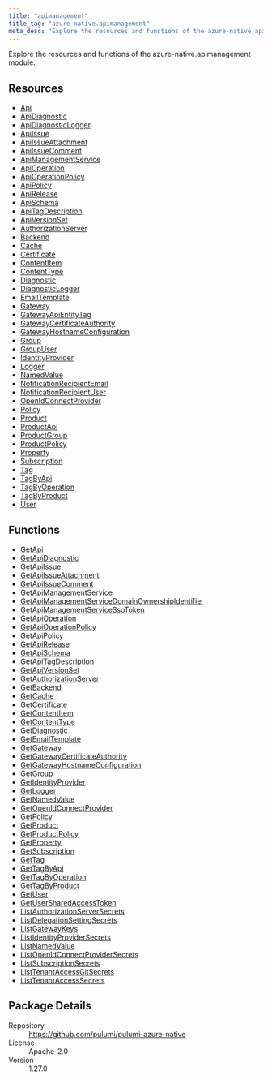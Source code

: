 ```yaml
---
title: "apimanagement"
title_tag: "azure-native.apimanagement"
meta_desc: "Explore the resources and functions of the azure-native.apimanagement module."
---
```


<!-- WARNING: this file was generated by Pulumi Docs Generator. -->
<!-- Do not edit by hand unless you're certain you know what you are doing! -->

Explore the resources and functions of the azure-native.apimanagement module.

<h2 id="resources">Resources</h2>
<ul class="api">
    <li><a href="api" title="Api"><span class="symbol resource"></span>Api</a></li>
    <li><a href="apidiagnostic" title="ApiDiagnostic"><span class="symbol resource"></span>ApiDiagnostic</a></li>
    <li><a href="apidiagnosticlogger" title="ApiDiagnosticLogger"><span class="symbol resource"></span>ApiDiagnosticLogger</a></li>
    <li><a href="apiissue" title="ApiIssue"><span class="symbol resource"></span>ApiIssue</a></li>
    <li><a href="apiissueattachment" title="ApiIssueAttachment"><span class="symbol resource"></span>ApiIssueAttachment</a></li>
    <li><a href="apiissuecomment" title="ApiIssueComment"><span class="symbol resource"></span>ApiIssueComment</a></li>
    <li><a href="apimanagementservice" title="ApiManagementService"><span class="symbol resource"></span>ApiManagementService</a></li>
    <li><a href="apioperation" title="ApiOperation"><span class="symbol resource"></span>ApiOperation</a></li>
    <li><a href="apioperationpolicy" title="ApiOperationPolicy"><span class="symbol resource"></span>ApiOperationPolicy</a></li>
    <li><a href="apipolicy" title="ApiPolicy"><span class="symbol resource"></span>ApiPolicy</a></li>
    <li><a href="apirelease" title="ApiRelease"><span class="symbol resource"></span>ApiRelease</a></li>
    <li><a href="apischema" title="ApiSchema"><span class="symbol resource"></span>ApiSchema</a></li>
    <li><a href="apitagdescription" title="ApiTagDescription"><span class="symbol resource"></span>ApiTagDescription</a></li>
    <li><a href="apiversionset" title="ApiVersionSet"><span class="symbol resource"></span>ApiVersionSet</a></li>
    <li><a href="authorizationserver" title="AuthorizationServer"><span class="symbol resource"></span>AuthorizationServer</a></li>
    <li><a href="backend" title="Backend"><span class="symbol resource"></span>Backend</a></li>
    <li><a href="cache" title="Cache"><span class="symbol resource"></span>Cache</a></li>
    <li><a href="certificate" title="Certificate"><span class="symbol resource"></span>Certificate</a></li>
    <li><a href="contentitem" title="ContentItem"><span class="symbol resource"></span>ContentItem</a></li>
    <li><a href="contenttype" title="ContentType"><span class="symbol resource"></span>ContentType</a></li>
    <li><a href="diagnostic" title="Diagnostic"><span class="symbol resource"></span>Diagnostic</a></li>
    <li><a href="diagnosticlogger" title="DiagnosticLogger"><span class="symbol resource"></span>DiagnosticLogger</a></li>
    <li><a href="emailtemplate" title="EmailTemplate"><span class="symbol resource"></span>EmailTemplate</a></li>
    <li><a href="gateway" title="Gateway"><span class="symbol resource"></span>Gateway</a></li>
    <li><a href="gatewayapientitytag" title="GatewayApiEntityTag"><span class="symbol resource"></span>GatewayApiEntityTag</a></li>
    <li><a href="gatewaycertificateauthority" title="GatewayCertificateAuthority"><span class="symbol resource"></span>GatewayCertificateAuthority</a></li>
    <li><a href="gatewayhostnameconfiguration" title="GatewayHostnameConfiguration"><span class="symbol resource"></span>GatewayHostnameConfiguration</a></li>
    <li><a href="group" title="Group"><span class="symbol resource"></span>Group</a></li>
    <li><a href="groupuser" title="GroupUser"><span class="symbol resource"></span>GroupUser</a></li>
    <li><a href="identityprovider" title="IdentityProvider"><span class="symbol resource"></span>IdentityProvider</a></li>
    <li><a href="logger" title="Logger"><span class="symbol resource"></span>Logger</a></li>
    <li><a href="namedvalue" title="NamedValue"><span class="symbol resource"></span>NamedValue</a></li>
    <li><a href="notificationrecipientemail" title="NotificationRecipientEmail"><span class="symbol resource"></span>NotificationRecipientEmail</a></li>
    <li><a href="notificationrecipientuser" title="NotificationRecipientUser"><span class="symbol resource"></span>NotificationRecipientUser</a></li>
    <li><a href="openidconnectprovider" title="OpenIdConnectProvider"><span class="symbol resource"></span>OpenIdConnectProvider</a></li>
    <li><a href="policy" title="Policy"><span class="symbol resource"></span>Policy</a></li>
    <li><a href="product" title="Product"><span class="symbol resource"></span>Product</a></li>
    <li><a href="productapi" title="ProductApi"><span class="symbol resource"></span>ProductApi</a></li>
    <li><a href="productgroup" title="ProductGroup"><span class="symbol resource"></span>ProductGroup</a></li>
    <li><a href="productpolicy" title="ProductPolicy"><span class="symbol resource"></span>ProductPolicy</a></li>
    <li><a href="property" title="Property"><span class="symbol resource"></span>Property</a></li>
    <li><a href="subscription" title="Subscription"><span class="symbol resource"></span>Subscription</a></li>
    <li><a href="tag" title="Tag"><span class="symbol resource"></span>Tag</a></li>
    <li><a href="tagbyapi" title="TagByApi"><span class="symbol resource"></span>TagByApi</a></li>
    <li><a href="tagbyoperation" title="TagByOperation"><span class="symbol resource"></span>TagByOperation</a></li>
    <li><a href="tagbyproduct" title="TagByProduct"><span class="symbol resource"></span>TagByProduct</a></li>
    <li><a href="user" title="User"><span class="symbol resource"></span>User</a></li>
</ul>

<h2 id="functions">Functions</h2>
<ul class="api">
    <li><a href="getapi" title="GetApi"><span class="symbol function"></span>GetApi</a></li>
    <li><a href="getapidiagnostic" title="GetApiDiagnostic"><span class="symbol function"></span>GetApiDiagnostic</a></li>
    <li><a href="getapiissue" title="GetApiIssue"><span class="symbol function"></span>GetApiIssue</a></li>
    <li><a href="getapiissueattachment" title="GetApiIssueAttachment"><span class="symbol function"></span>GetApiIssueAttachment</a></li>
    <li><a href="getapiissuecomment" title="GetApiIssueComment"><span class="symbol function"></span>GetApiIssueComment</a></li>
    <li><a href="getapimanagementservice" title="GetApiManagementService"><span class="symbol function"></span>GetApiManagementService</a></li>
    <li><a href="getapimanagementservicedomainownershipidentifier" title="GetApiManagementServiceDomainOwnershipIdentifier"><span class="symbol function"></span>GetApiManagementServiceDomainOwnershipIdentifier</a></li>
    <li><a href="getapimanagementservicessotoken" title="GetApiManagementServiceSsoToken"><span class="symbol function"></span>GetApiManagementServiceSsoToken</a></li>
    <li><a href="getapioperation" title="GetApiOperation"><span class="symbol function"></span>GetApiOperation</a></li>
    <li><a href="getapioperationpolicy" title="GetApiOperationPolicy"><span class="symbol function"></span>GetApiOperationPolicy</a></li>
    <li><a href="getapipolicy" title="GetApiPolicy"><span class="symbol function"></span>GetApiPolicy</a></li>
    <li><a href="getapirelease" title="GetApiRelease"><span class="symbol function"></span>GetApiRelease</a></li>
    <li><a href="getapischema" title="GetApiSchema"><span class="symbol function"></span>GetApiSchema</a></li>
    <li><a href="getapitagdescription" title="GetApiTagDescription"><span class="symbol function"></span>GetApiTagDescription</a></li>
    <li><a href="getapiversionset" title="GetApiVersionSet"><span class="symbol function"></span>GetApiVersionSet</a></li>
    <li><a href="getauthorizationserver" title="GetAuthorizationServer"><span class="symbol function"></span>GetAuthorizationServer</a></li>
    <li><a href="getbackend" title="GetBackend"><span class="symbol function"></span>GetBackend</a></li>
    <li><a href="getcache" title="GetCache"><span class="symbol function"></span>GetCache</a></li>
    <li><a href="getcertificate" title="GetCertificate"><span class="symbol function"></span>GetCertificate</a></li>
    <li><a href="getcontentitem" title="GetContentItem"><span class="symbol function"></span>GetContentItem</a></li>
    <li><a href="getcontenttype" title="GetContentType"><span class="symbol function"></span>GetContentType</a></li>
    <li><a href="getdiagnostic" title="GetDiagnostic"><span class="symbol function"></span>GetDiagnostic</a></li>
    <li><a href="getemailtemplate" title="GetEmailTemplate"><span class="symbol function"></span>GetEmailTemplate</a></li>
    <li><a href="getgateway" title="GetGateway"><span class="symbol function"></span>GetGateway</a></li>
    <li><a href="getgatewaycertificateauthority" title="GetGatewayCertificateAuthority"><span class="symbol function"></span>GetGatewayCertificateAuthority</a></li>
    <li><a href="getgatewayhostnameconfiguration" title="GetGatewayHostnameConfiguration"><span class="symbol function"></span>GetGatewayHostnameConfiguration</a></li>
    <li><a href="getgroup" title="GetGroup"><span class="symbol function"></span>GetGroup</a></li>
    <li><a href="getidentityprovider" title="GetIdentityProvider"><span class="symbol function"></span>GetIdentityProvider</a></li>
    <li><a href="getlogger" title="GetLogger"><span class="symbol function"></span>GetLogger</a></li>
    <li><a href="getnamedvalue" title="GetNamedValue"><span class="symbol function"></span>GetNamedValue</a></li>
    <li><a href="getopenidconnectprovider" title="GetOpenIdConnectProvider"><span class="symbol function"></span>GetOpenIdConnectProvider</a></li>
    <li><a href="getpolicy" title="GetPolicy"><span class="symbol function"></span>GetPolicy</a></li>
    <li><a href="getproduct" title="GetProduct"><span class="symbol function"></span>GetProduct</a></li>
    <li><a href="getproductpolicy" title="GetProductPolicy"><span class="symbol function"></span>GetProductPolicy</a></li>
    <li><a href="getproperty" title="GetProperty"><span class="symbol function"></span>GetProperty</a></li>
    <li><a href="getsubscription" title="GetSubscription"><span class="symbol function"></span>GetSubscription</a></li>
    <li><a href="gettag" title="GetTag"><span class="symbol function"></span>GetTag</a></li>
    <li><a href="gettagbyapi" title="GetTagByApi"><span class="symbol function"></span>GetTagByApi</a></li>
    <li><a href="gettagbyoperation" title="GetTagByOperation"><span class="symbol function"></span>GetTagByOperation</a></li>
    <li><a href="gettagbyproduct" title="GetTagByProduct"><span class="symbol function"></span>GetTagByProduct</a></li>
    <li><a href="getuser" title="GetUser"><span class="symbol function"></span>GetUser</a></li>
    <li><a href="getusersharedaccesstoken" title="GetUserSharedAccessToken"><span class="symbol function"></span>GetUserSharedAccessToken</a></li>
    <li><a href="listauthorizationserversecrets" title="ListAuthorizationServerSecrets"><span class="symbol function"></span>ListAuthorizationServerSecrets</a></li>
    <li><a href="listdelegationsettingsecrets" title="ListDelegationSettingSecrets"><span class="symbol function"></span>ListDelegationSettingSecrets</a></li>
    <li><a href="listgatewaykeys" title="ListGatewayKeys"><span class="symbol function"></span>ListGatewayKeys</a></li>
    <li><a href="listidentityprovidersecrets" title="ListIdentityProviderSecrets"><span class="symbol function"></span>ListIdentityProviderSecrets</a></li>
    <li><a href="listnamedvalue" title="ListNamedValue"><span class="symbol function"></span>ListNamedValue</a></li>
    <li><a href="listopenidconnectprovidersecrets" title="ListOpenIdConnectProviderSecrets"><span class="symbol function"></span>ListOpenIdConnectProviderSecrets</a></li>
    <li><a href="listsubscriptionsecrets" title="ListSubscriptionSecrets"><span class="symbol function"></span>ListSubscriptionSecrets</a></li>
    <li><a href="listtenantaccessgitsecrets" title="ListTenantAccessGitSecrets"><span class="symbol function"></span>ListTenantAccessGitSecrets</a></li>
    <li><a href="listtenantaccesssecrets" title="ListTenantAccessSecrets"><span class="symbol function"></span>ListTenantAccessSecrets</a></li>
</ul>

<h2 id="package-details">Package Details</h2>
<dl class="package-details">
	<dt>Repository</dt>
	<dd><a href="https://github.com/pulumi/pulumi-azure-native">https://github.com/pulumi/pulumi-azure-native</a></dd>
	<dt>License</dt>
	<dd>Apache-2.0</dd>
	<dt>Version</dt>
	<dd>1.27.0</dd>
</dl>

